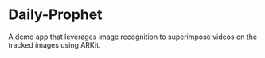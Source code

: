 # Daily-Prophet

A demo app that leverages image recognition to superimpose videos on the tracked images using ARKit.

